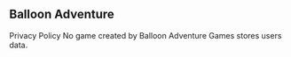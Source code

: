 ## Balloon Adventure

Privacy Policy
No game created by Balloon Adventure Games stores users data. 


